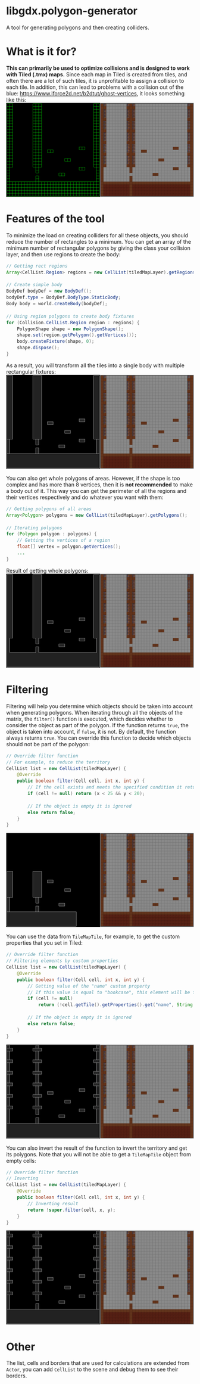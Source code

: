# libgdx.polygon-generator
A tool for generating polygons and then creating colliders.

# What is it for?
**This can primarily be used to optimize collisions and is designed to work with Tiled (.tmx) maps.**
Since each map in Tiled is created from tiles, and often there are a lot of such tiles, it is unprofitable to assign a collision to each tile. In addition, this can lead to problems with a collision out of the blue: https://www.iforce2d.net/b2dtut/ghost-vertices, it looks something like this: ![Original tilemap](https://github.com/aftern0on/libgdx.polygon-generator/blob/main/img/original.png)

# Features of the tool
To minimize the load on creating colliders for all these objects, you should reduce the number of rectangles to a minimum.
You can get an array of the minimum number of rectangular polygons by giving the class your collision layer, and then use regions to create the body:
```java
// Getting rect regions
Array<CellList.Region> regions = new CellList(tiledMapLayer).getRegions();

// Create simple body
BodyDef bodyDef = new BodyDef();
bodyDef.type = BodyDef.BodyType.StaticBody;
Body body = world.createBody(bodyDef);

// Using region polygons to create body fixtures
for (Collision.CellList.Region region : regions) {
    PolygonShape shape = new PolygonShape();
    shape.set(region.getPolygon().getVertices());
    body.createFixture(shape, 0);
    shape.dispose();
}
```
As a result, you will transform all the tiles into a single body with multiple rectangular fixtures: ![Result with rect polygons](https://github.com/aftern0on/libgdx.polygon-generator/blob/main/img/merge_rects.png)

You can also get whole polygons of areas. However, if the shape is too complex and has more than 8 vertices, then it is **not recommended** to make a body out of it. This way you can get the perimeter of all the regions and their vertices respectively and do whatever you want with them:
```java
// Getting polygons of all areas
Array<Polygon> polygons = new CellList(tiledMapLayer).getPolygons();

// Iterating polygons
for (Polygon polygon : polygons) {
    // Getting the vertices of a region
    float[] vertex = polygon.getVertices();
    ...
}
```
Result of getting whole polygons:
![Result with whole polygons](https://github.com/aftern0on/libgdx.polygon-generator/blob/main/img/merge_all.png)

# Filtering
Filtering will help you determine which objects should be taken into account when generating polygons. When iterating through all the objects of the matrix, the `filter()` function is executed, which decides whether to consider the object as part of the polygon. If the function returns `true`, the object is taken into account, if `false`, it is not. By default, the function always returns `true`. You can override this function to decide which objects should not be part of the polygon:
```java
// Override filter function
// For example, to reduce the territory
CellList list = new CellList(tiledMapLayer) {
    @Override
    public boolean filter(Cell cell, int x, int y) {
        // If the cell exists and meets the specified condition it returns true
        if (cell != null) return (x < 25 && y < 20);

        // If the object is empty it is ignored
        else return false;
    }
}
```
![Result with the use of territory restriction filtering](https://github.com/aftern0on/libgdx.polygon-generator/blob/main/img/filter_bounds.png)

You can use the data from `TileMapTile`, for example, to get the custom properties that you set in Tiled:
```java
// Override filter function
// Filtering elements by custom properties
CellList list = new CellList(tiledMapLayer) {
    @Override
    public boolean filter(Cell cell, int x, int y) {
        // Getting value of the "name" custom property
        // If this value is equal to "bookcase", this element will be filtered out
        if (cell != null)
            return (!cell.getTile().getProperties().get("name", String.class).equals("bookcase"));

        // If the object is empty it is ignored
        else return false;
    }
}
```
![Result with filtering by user properties](https://github.com/aftern0on/libgdx.polygon-generator/blob/main/img/filter_types.png)

You can also invert the result of the function to invert the territory and get its polygons. Note that you will not be able to get a `TileMapTile` object from empty cells:
```java
// Override filter function
// Inverting
CellList list = new CellList(tiledMapLayer) {
    @Override
    public boolean filter(Cell cell, int x, int y) {
        // Inverting result
        return !super.filter(cell, x, y);
    }
}
```
![Result with a inversible filter](https://github.com/aftern0on/libgdx.polygon-generator/blob/main/img/filter_types.png)

# Other
The list, cells and borders that are used for calculations are extended from `Actor`, you can add `CellList` to the scene and debug them to see their borders.

